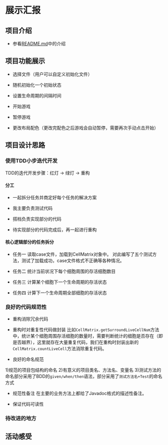 # 展示汇报

## 项目介绍

* 参看[README.md](https://github.com/zhangwanyue/ThoughtWorksPairProgramming/blob/master/README.md)中的介绍

## 项目功能展示

* 选择文件（用户可以自定义初始化文件）

* 随机初始化一个初始状态

* 设置生命周期的间隔时间

* 开始游戏

* 暂停游戏

* 更改布局配色（更改完配色之后游戏会自动暂停，需要再次手动点击开始）

## 项目设计思路

### 使用TDD小步迭代开发

TDD的迭代开发步骤：红灯 -> 绿灯 -> 重构

#### 分工

* 一起拆分任务并商定好每个任务的解决方案

* 我主要负责测试代码

* 搭档负责实现部分的代码

* 待实现部分的代码完成后，再一起进行重构

#### 核心逻辑部分的任务拆分

* 任务一
读取case文件，加载到CellMatrix对象中。
对此编写了五个测试方法，测试了加载成功，case文件格式不正确等各种情况。

* 任务二
统计当前状况下每个细胞周围的存活细胞数目

* 任务三
计算某个细胞下一个生命周期的存活状态

* 任务四
计算下一个生命周期全部细胞的存活状态

### 良好的代码规范性

* 重构消除冗余代码

* 重构时对重复性代码做封装
比如`CellMatrix.getSurroundLiveCellNum`方法中，统计某个细胞周围存活细胞的数量时，需要判断统计的细胞是否存在（即是否越界），这里就存在大量重复代码，我们在重构时封装出新的`CellMatrix.countLiveCell`方法消除重复代码。

* 良好的命名规范

1)规范的项目包结构的命名
2)有意义的项目类名、方法名、变量名
3)测试方法的命名部分采用了BDD的`given/when/then`语法，部分采用了`测试方法名+Test`的命名方式

* 规范性备注
在主要的业务方法上都给了Javadoc格式的描述性备注。

* 保证代码可读性


### 待改进的地方

## 活动感受

